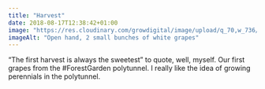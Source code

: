 ```yaml
---
title: "Harvest"
date: 2018-08-17T12:38:42+01:00
image: "https://res.cloudinary.com/growdigital/image/upload/q_70,w_736/v1544305038/grapes-30220462088.jpg"
imageAlt: "Open hand, 2 small bunches of white grapes"
---
```


“The first harvest is always the sweetest” to quote, well, myself. Our first grapes from the #ForestGarden polytunnel. I really like the idea of growing perennials in the polytunnel.
